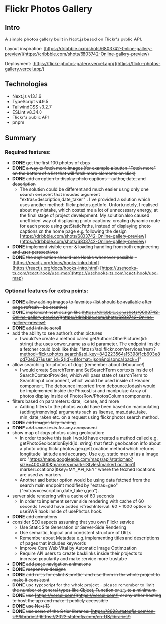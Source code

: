 # Flickr Photos Gallery

## Intro

A simple photos gallery built in Next.js based on Flickr's public API.

Layout inspiration: [https://dribbble.com/shots/6803742-Online-gallery-preview](https://dribbble.com/shots/6803742-Online-gallery-preview)

Deployment: [https://flickr-photos-gallery.vercel.app/](https://flickr-photos-gallery.vercel.app/)

## Technologies

- Next.js v13.1.6
- TypeScript v4.9.5
- TailwindCSS v3.2.7
- ESLint v8.34.0
- Flickr's public API
- pnpm

## Summary

### Required features:

-   <b>DONE</b> <s>get the first 100 photos of dogs</s>
-   <b>DONE</b> <s>a way to fetch more images (for example a button "Fetch more" on the bottom of a list that will fetch more elements on click)</s>
-   <b>DONE</b> <s>add an option to display photo captions – author, date, and description</s>
    - The solution could be different and much easier using only one search endpoint that incudes argument "extras=description,date_taken" . I've provided a solution which uses another method: flickr.photos.getInfo. Unfortunetely, I realised about my mistake, which costed me a lot of unnecessary energy, at the final stage of project development. My solution also caused unefficient way of displaying photo captions: creating dynamic route for each photo using getStaticPaths, instead of displaying photo captions on the home page e.g. following the design [https://dribbble.com/shots/6803742-Online-gallery-preview](https://dribbble.com/shots/6803742-Online-gallery-preview)
-   <b>DONE</b> <s>implement visible error & loading handling from both engineering and user perspectives</s>
-   <b>DONE</b> <s>the application should use Hooks whenever possible</s> – [https://reactjs.org/docs/hooks-intro.html](https://reactjs.org/docs/hooks-intro.html)
    [https://usehooks-ts.com/react-hook/use-map](https://usehooks-ts.com/react-hook/use-map)

### Optional features for extra points:

-   <b>DONE</b> <s>allow adding images to favorites (list should be available after page refresh - be creative)</s>
-   <b>DONE</b> <s>implement neat design like [https://dribbble.com/shots/6803742-Online-gallery-preview](https://dribbble.com/shots/6803742-Online-gallery-preview)</s>
-   <b>DONE</b> <s> add infinite scroll</s>
-   add the ability to see author’s other pictures
    - I would've create a method called getAuthorsOtherPictures(id: string) that uses onwer_name as a id parameter. The endpoint inside a fetcher could look like this: "https://api.flickr.com/services/rest/?method=flickr.photos.search&api_key=842223564a15398f1cb603e8cd70e037&user_id=${id}=&format=json&nojsoncallback=1"
-   allow searching for photos of dogs (remember about debounce!)
    - I would create SearchTerm and  SetSearchTerm contexts inside of SearchContextProvider, which will pass state of searchTerm to SearchInput component, which would be used inside of Header component. The debounce imported from debounce.lodash would be implemented inside the PhotosList and manipulate Array of photos display inside of PhotosRow/PhotosColumn components.
-   filters based on parameters: date, license, and more
    - Adding filters to the photos would have been based on manipulating (adding/removing) arguments such as lisense, max_date_take, min_date_taken etc. on a request using flickr.photos.search method.
-   <b>DONE</b> <s>add images lazy loading</s>
-   <b>DONE</b> <s>add some tests for any component</s>
-   show map of dogs photos using geolocation:
    - In order to solve this task I would have created a method called e.g. getPhotoGeolocationById(id: string) that fetch geolocation info about a photo using flickr.photos.geo.getLocation method which returns longtitude, latitude and accuracy. Use e.g. static map url as a Image src "https://maps.googleapis.com/maps/api/staticmap?size=400x400&markers=markerStyles|markerLocation1| markerLocation2|&key=MY_API_KEY" where the fetched locations are used as markers.
    - Another and better option would be using data fetched from the search main endpoint modified by "extras=geo" ("extras=description,date_taken,geo").
-   server side rendering with a cache of 60 seconds
    - In order to implement server side rendering with cache of 60 seconds I would have added refreshInterval: 60 * 1000 option to useSWR hook inside of usePhotos hook.
-   <b>DONE</b> <s>add animations</s>
-   consider SEO aspects assuming that you own Flickr service
    - Use Static Site Generation or Server-Side Rendering
    - Use semantic, logical  and consistent structure of URLs
    - Remember about Metadata e.g. implementing titles and descriptions of pages that includes keywords
    - Improve Core Web Vital by Automatic Image Optimization
    - Require API users to create backlinks inside their projects to increase popularity and make service more trustable
-   <b>DONE</b> <s>add page navigation animations</s>
-   <b>DONE</b> <s>responsive designs</s>
-   <b>DONE</b> <s>add rules for eslint & prettier and use them in the whole project to make it consistent</s>
-   <b>DONE</b> <s>use typescript for the whole project – please remember to limit the number of general types like Object, Function or `any` to a minimum.</s>
-   <b>DONE</b> <s>use [https://vercel.com/](https://vercel.com/) or any other hosting to host the app and make it publicly accessible</s>
-   <b>DONE</b> <s>use Next 13</s>
-   <b>DONE</b> <s>use some of the S tier libraries: [https://2022.stateofjs.com/en-US/libraries/](https://2022.stateofjs.com/en-US/libraries/)</s>
